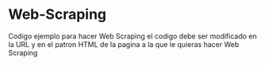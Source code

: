 # Web-Scraping
Codigo ejemplo para hacer Web Scraping el codigo debe ser modificado en la URL y en el patron HTML de la pagina a la que le quieras hacer Web Scraping
